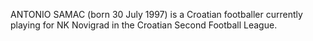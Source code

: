 ANTONIO SAMAC (born 30 July 1997) is a Croatian footballer currently playing for NK Novigrad in the Croatian Second Football League.
